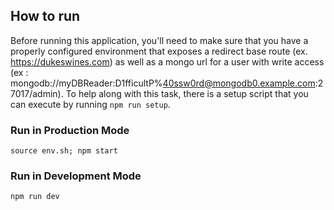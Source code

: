 ## How to run
Before running this application, you'll need to make sure that you have a properly configured environment that
 exposes a redirect base route (ex. https://dukeswines.com) as well as a mongo url for a user with write access (ex
 : mongodb://myDBReader:D1fficultP%40ssw0rd@mongodb0.example.com:27017/admin). To help along with this task, there is a
  setup script that you can execute by running ```npm run setup```.

### Run in Production Mode
```source env.sh; npm start```

### Run in Development Mode
```npm run dev```
